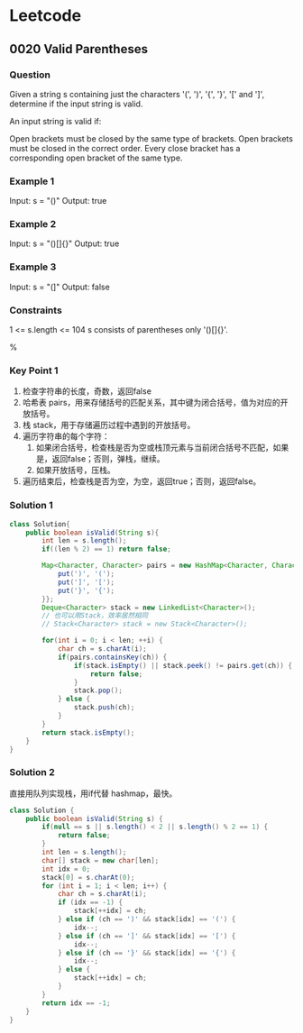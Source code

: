 # Leetcode

## 0020 Valid Parentheses

### Question

Given a string s containing just the characters '(', ')', '{', '}', '[' and ']', determine if the input string is valid.

An input string is valid if:

Open brackets must be closed by the same type of brackets.
Open brackets must be closed in the correct order.
Every close bracket has a corresponding open bracket of the same type.

### Example 1

Input: s = "()"
Output: true

### Example 2

Input: s = "()[]{}"
Output: true

### Example 3

Input: s = "(]"
Output: false

### Constraints

1 <= s.length <= 104
s consists of parentheses only '()[]{}'.

%

### Key Point 1

1. 检查字符串的长度，奇数，返回false
2. 哈希表 pairs，用来存储括号的匹配关系，其中键为闭合括号，值为对应的开放括号。
3. 栈 stack，用于存储遍历过程中遇到的开放括号。
4. 遍历字符串的每个字符：
   1. 如果闭合括号，检查栈是否为空或栈顶元素与当前闭合括号不匹配，如果是，返回false；否则，弹栈，继续。
   2. 如果开放括号，压栈。
5. 遍历结束后，检查栈是否为空，为空，返回true；否则，返回false。

### Solution 1

```java
class Solution{
    public boolean isValid(String s){
        int len = s.length();
        if((len % 2) == 1) return false;

        Map<Character, Character> pairs = new HashMap<Character, Character>() {{
            put(')', '(');
            put(']', '[');
            put('}', '{');
        }};
        Deque<Character> stack = new LinkedList<Character>();
        // 也可以用Stack，效率居然相同
        // Stack<Character> stack = new Stack<Character>();

        for(int i = 0; i < len; ++i) {
            char ch = s.charAt(i);
            if(pairs.containsKey(ch)) {
                if(stack.isEmpty() || stack.peek() != pairs.get(ch)) {
                    return false;
                }
                stack.pop();
            } else {
                stack.push(ch);
            }
        }
        return stack.isEmpty();
    }
}

```

### Solution 2

直接用队列实现栈，用if代替 hashmap，最快。

```java
class Solution {
    public boolean isValid(String s) {
        if(null == s || s.length() < 2 || s.length() % 2 == 1) {
            return false;
        }
        int len = s.length();
        char[] stack = new char[len];
        int idx = 0;
        stack[0] = s.charAt(0);
        for (int i = 1; i < len; i++) {
            char ch = s.charAt(i);
            if (idx == -1) {
                stack[++idx] = ch;
            } else if (ch == ')' && stack[idx] == '(') {
                idx--;
            } else if (ch == ']' && stack[idx] == '[') {
                idx--;
            } else if (ch == '}' && stack[idx] == '{') {
                idx--;
            } else {
                stack[++idx] = ch;
            }
        }
        return idx == -1;
    }
}
```
